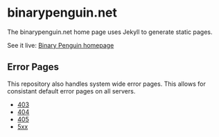 # binarypenguin.net
The binarypenguin.net home page uses Jekyll to generate static pages.

See it live: [Binary Penguin homepage](https://binarypenguin.net)

## Error Pages
This repository also handles system wide error pages. This allows for consistant default error pages on all servers.
* [403](https://binarypenguin.net/system/error/403.html)
* [404](https://binarypenguin.net/system/error/404.html)
* [405](https://binarypenguin.net/system/error/405.html)
* [5xx](https://binarypenguin.net/system/error/5xx.html)

